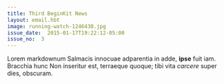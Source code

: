 ```yaml
---
title: Third BeginKit News
layout: email.hbt
image: running-watch-1246430.jpg
issue_date:  2015-01-17T19:22:12-05:00
issue_no:  3
---
```

Lorem markdownum Salmacis innocuae adparentia in adde, **ipse** fuit iam.
Bracchia hunc Non inseritur est, terraeque quoque; tibi vita *carcere* super
dies, obscuram.